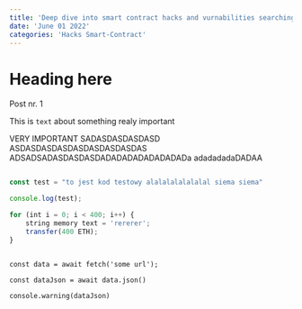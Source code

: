 ```yaml
---
title: 'Deep dive into smart contract hacks and vurnabilities searching.'
date: 'June 01 2022'
categories: 'Hacks Smart-Contract'
---
```


# Heading here

Post nr. 1


This is `text` about something realy important


<Emphasize type='warning'>
    VERY IMPORTANT SADASDASDASDASD
    ASDASDASDASDASDASDASDASDAS
    ADSADSADASDASDASDADADADADADADADADa
    adadadadaDADAA
</Emphasize>


```js

const test = "to jest kod testowy alalalalalalalal siema siema"

console.log(test);

for (int i = 0; i < 400; i++) {
    string memory text = 'rererer';
    transfer(400 ETH);
}

```

```tsx

const data = await fetch('some url');

const dataJson = await data.json()

console.warning(dataJson)

```
